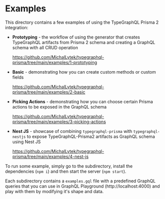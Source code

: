 # Examples

This directory contains a few examples of using the TypeGraphQL Prisma 2 integration:

- **Prototyping** - the workflow of using the generator that creates TypeGraphQL artifacts from Prisma 2 schema and creating a GraphQL schema with all CRUD operation

  https://github.com/MichalLytek/typegraphql-prisma/tree/main/examples/1-prototyping

- **Basic** - demonstrating how you can create custom methods or custom fields

  https://github.com/MichalLytek/typegraphql-prisma/tree/main/examples/2-basic

- **Picking Actions** - demonstrating how you can choose certain Prisma actions to be exposed in the GraphQL schema

  https://github.com/MichalLytek/typegraphql-prisma/tree/main/examples/3-picking-actions

- **Nest JS** - showcase of combining `typegraphql-prisma` with `typegraphql-nestjs` to expose TypeGraphQL-Prisma2 artifacts as GraphQL schema using Nest JS

  https://github.com/MichalLytek/typegraphql-prisma/tree/main/examples/4-nest-js

To run some example, simply go to the subdirectory, install the dependencies (`npm i`) and then start the server (`npm start`).

Each subdirectory contains a `examples.gql` file with a predefined GraphQL queries that you can use in GraphQL Playground (http://localhost:4000) and play with them by modifying it's shape and data.
